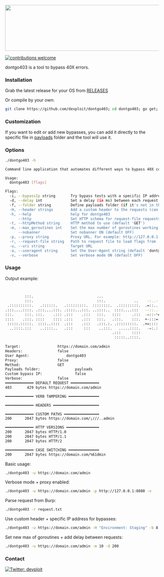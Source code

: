 <p align="center">
<img src="https://i.imgur.com/T5P5ZG0.png" width="600" height="150" >
</p>

[![contributions welcome](https://img.shields.io/badge/contributions-welcome-brightgreen.svg?style=flat)](https://github.com/devploit/dontgo403/issues)

dontgo403 is a tool to bypass 40X errors.

### Installation
Grab the latest release for your OS from [RELEASES](https://github.com/devploit/dontgo403/releases)

Or compile by your own:
```bash
git clone https://github.com/devploit/dontgo403; cd dontgo403; go get; go build
```


### Customization
If you want to edit or add new bypasses, you can add it directly to the specific file in [payloads](https://github.com/devploit/dontgo403/tree/main/payloads) folder and the tool will use it.


### Options
```bash
./dontgo403 -h

Command line application that automates different ways to bypass 40X codes.

Usage:
  dontgo403 [flags]

Flags:
  -i, --bypassIp string       Try bypass tests with a specific IP address (or hostname). i.e.: 'X-Forwarded-For: 192.168.0.1' instead of 'X-Forwarded-For: 127.0.0.1'
  -d, --delay int             Set a delay (in ms) between each request (default 0ms)
  -f, --folder string         Define payloads folder (if it's not in the same path as binary)
  -H, --header strings        Add a custom header to the requests (can be specified multiple times)
  -h, --help                  help for dontgo403
      --http                  Set HTTP schema for request-file requests (default HTTPS)
  -t, --httpMethod string     HTTP method to use (default 'GET')
  -m, --max_goroutines int    Set the max number of goroutines working at same time (default 50)
      --nobanner              Set nobanner ON (default OFF)
  -p, --proxy string          Proxy URL. For example: http://127.0.0.1:8080
  -r, --request-file string   Path to request file to load flags from
  -u, --uri string            Target URL
  -a, --useragent string      Set the User-Agent string (default 'dontgo403')
  -v, --verbose               Set verbose mode ON (default OFF)
```


### Usage
Output example:
```bash
                                                                                       .#%%:  -#%%%*.  +#%%#+.
                                                                                      =@*#@: =@+  .%%.:+-  =@*
         :::.                             ...                                       .#@= *@: *@:   *@:  :##%@-
         :::.                             :::.             ..    -:..-.    ..   ::  =%%%%@@%:=@*. :%% =*-  :@%
 .::::::::::.   .::::::.   .:::::::::.  ::::::::.  .:::::::::.  .=::..:==-=+++:.         +#.  -*#%#+.  =*###+.
.:::....::::. .:::....:::. .::::...:::. ..::::..  ::::....:::   --::..-=+*=:.
:::.     :::. :::.    .::: .:::    .:::   :::.   ::::     .:::  -=::-*#+=:
::::    .:::. ::::    :::: .:::    .:::   :::.   .:::.    :::.  +-:::=::.
 :::::.:::::.  ::::..::::  .:::    .:::   .:::.:. .:::::::::.  .+=:::::.
  ..::::.:::    ..::::..   .:::     :::    ..:::.   .....::::.   -=:.::
                                                 .:::     ::::
                                                  :::::..::::.
	
Target: 		        https://domain.com/admin
Headers: 		        false
User Agent: 		        dontgo403
Proxy: 			        false
Method: 		        GET
Payloads folder:                payloads
Custom bypass IP:               false
Verbose: 		        false
━━━━━━━━━━━━━ DEFAULT REQUEST ━━━━━━━━━━━━━
403 	  429 bytes https://domain.com/admin

━━━━━━━━━━━━━ VERB TAMPERING ━━━━━━━━━━━━━━

━━━━━━━━━━━━━ HEADERS ━━━━━━━━━━━━━━━━━━━━━

━━━━━━━━━━━━━ CUSTOM PATHS ━━━━━━━━━━━━━━━━
200 	 2047 bytes https://domain.com/;///..admin

━━━━━━━━━━━━━ HTTP VERSIONS ━━━━━━━━━━━━━━━
200      2047 bytes HTTP/1.0
200      2047 bytes HTTP/1.1
200      2047 bytes HTTP/2

━━━━━━━━━━━━━ CASE SWITCHING ━━━━━━━━━━━━━━
200 	 2047 bytes https://domain.com/%61dmin
```

Basic usage:
```bash
./dontgo403 -u https://domain.com/admin
```

Verbose mode + proxy enabled:
```bash
./dontgo403 -u https://domain.com/admin -p http://127.0.0.1:8080 -v
```

Parse request from Burp:
```bash
./dontgo403 -r request.txt
```

Use custom header + specific IP address for bypasses:
```bash
./dontgo403 -u https://domain.com/admin -H "Environment: Staging" -b 8.8.8.8
```

Set new max of goroutines + add delay between requests:
```bash
./dontgo403 -u https://domain.com/admin -m 10 -d 200
```


### Contact
[![Twitter: devploit](https://img.shields.io/badge/-Twitter-blue?style=flat-square&logo=Twitter&logoColor=white&link=https://twitter.com/devploit/)](https://twitter.com/devploit/)
